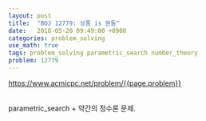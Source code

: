 ```yaml
---
layout: post
title:  "BOJ 12779: 상품 is 뭔들"
date:   2018-05-20 09:49:00 +0900
categories: problem_solving
use_math: true
tags: problem_solving parametric_search number_theory
problem: 12779
---
```


<a target="_blank" href="https://www.acmicpc.net/problem/{{page.problem}}">https://www.acmicpc.net/problem/{{page.problem}}</a><br/><br/>
  
  
parametric_search + 약간의 정수론 문제. 